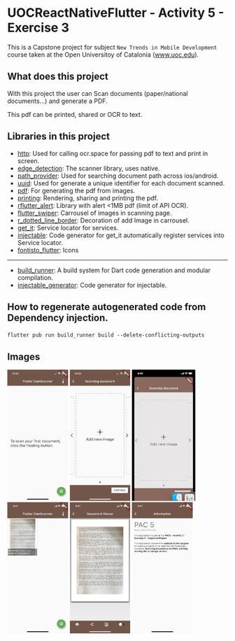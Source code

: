 # UOCReactNativeFlutter - Activity 5 - Exercise 3

This is a Capstone project for subject ``New Trends in Mobile Development`` course taken at the Open Universitoy of Catalonia (www.uoc.edu).

## What does this project

With this project the user can Scan documents (paper/national documents...) and generate a PDF.

This pdf can be printed, shared or OCR to text.

## Libraries in this project

- [http](https://pub.dev/packages/http): Used for calling ocr.space for passing pdf to text and print in screen.
- [edge_detection](https://pub.dev/packages/edge_detection): The scanner library, uses native.
- [path_provider](https://pub.dev/packages/path_provider): Used for searching document path across ios/android.
- [uuid](https://pub.dev/packages/uuid): Used for generate a unique identifier for each document scanned.
- [pdf](https://pub.dev/packages/pdf): For generating the pdf from images.
- [printing](https://pub.dev/packages/printing): Rendering, sharing and printing the pdf.
- [rflutter_alert](https://pub.dev/packages/rflutter_alert): Library with alert <1MB pdf (limit of API OCR).
- [flutter_swiper](https://pub.dev/packages/flutter_swiper): Carrousel of images in scanning page.
- [r_dotted_line_border](https://pub.dev/packages/r_dotted_line_border): Decoration of add Image in carrousel.
- [get_it](https://pub.dev/packages/get_it): Service locator for services.
- [injectable](https://pub.dev/packages/injectable): Code generator for get_it automatically register services into Service locator.
- [fontisto_flutter](https://pub.dev/packages/fontisto_flutter): Icons

-----
- [build_runner](https://pub.dev/packages/build_runner): A build system for Dart code generation and modular compilation.
- [injectable_generator](https://pub.dev/packages/injectable_generator): Code generator for injectable.

## How to regenerate autogenerated code from Dependency injection.

`flutter pub run build_runner build --delete-conflicting-outputs`

## Images

<img src="images/main_screen_no_scan.jpg" height="300px" />

<img src="images/scan_document.jpg" height="300px" />

<img src="images/document_scanning.gif" height="300px" />

<img src="images/main_screen_with_docs.jpg" height="300px" />

<img src="images/document_viewer.jpg" height="300px" />

<img src="images/exercise_info.jpg" height="300px" />
